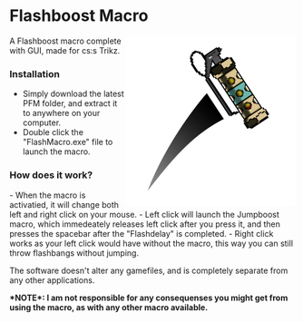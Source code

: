 # Flashboost Macro

<img src="FlashMacroIcon.png" alt="Flashboost Macro Image" width="300" height="300" align="right">

A Flashboost macro complete with GUI, made for cs:s Trikz.

<h3> Installation </h3>

 - Simply download the latest PFM folder, and extract it to anywhere on your computer. 
 - Double click the "FlashMacro.exe" file to launch the macro.
 
<h3> How does it work? </h3/>
 - When the macro is activatied, it will change both left and right click on your mouse.
 - Left click will launch the Jumpboost macro, which immedeately releases left click after you press it, and then presses the spacebar after the "Flashdelay" is completed.
 - Right click works as your left click would have without the macro, this way you can still throw flashbangs without jumping.

The software doesn't alter any gamefiles, and is completely separate from any other applications.

<b>
*NOTE*: I am not responsible for any consequenses you might get from using the macro, as with any other macro available.
</b>
